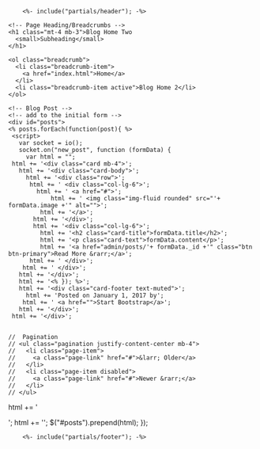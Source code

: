 		<%- include("partials/header"); -%>

  <!-- Page Content -->
  <div class="container">

    <!-- Page Heading/Breadcrumbs -->
    <h1 class="mt-4 mb-3">Blog Home Two
      <small>Subheading</small>
    </h1>

    <ol class="breadcrumb">
      <li class="breadcrumb-item">
        <a href="index.html">Home</a>
      </li>
      <li class="breadcrumb-item active">Blog Home 2</li>
    </ol>

    <!-- Blog Post -->
    <!-- add to the initial form -->
    <div id="posts"> 
    <% posts.forEach(function(post){ %> 
     <script>
       var socket = io();
       socket.on("new_post", function (formData) {
         var html = "";
     html += '<div class="card mb-4">';
       html += '<div class="card-body">';
         html += '<div class="row">';
          html += ' <div class="col-lg-6">';
            html += ' <a href="#">';
                html += ' <img class="img-fluid rounded" src="'+ formData.image +'" alt="">';
             html += '</a>';
           html += '</div>';
           html += '<div class="col-lg-6">';
             html += '<h2 class="card-title">formData.title</h2>';
             html += '<p class="card-text">formData.content</p>';
             html += '<a href="admin/posts/'+ formData._id +'" class="btn btn-primary">Read More &rarr;</a>';
          html += ' </div>';
        html += ' </div>';
       html += '</div>';
       html += '<% }); %>';
       html += '<div class="card-footer text-muted">';
         html += 'Posted on January 1, 2017 by';
        html += ' <a href="">Start Bootstrap</a>';
       html += '</div>';
     html += '</div>';
    
   
    //  Pagination
    // <ul class="pagination justify-content-center mb-4">
    //   <li class="page-item">
    //     <a class="page-link" href="#">&larr; Older</a>
    //   </li>
    //   <li class="page-item disabled">
    //     <a class="page-link" href="#">Newer &rarr;</a>
    //   </li>
    // </ul> 

   html += '</div>';
   html += '</div>';
   $("#posts").prepend(html);
});
  
  
  </script>



		<%- include("partials/footer"); -%>

